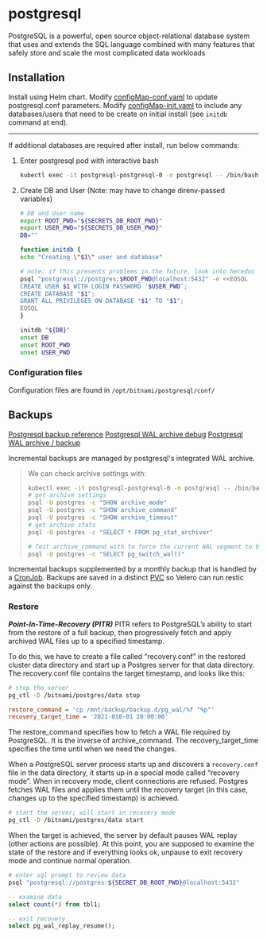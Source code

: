 # postgresql

PostgreSQL is a powerful, open source object-relational database system that uses and extends the SQL language combined with many features that safely store and scale the most complicated data workloads

## Installation

Install using Helm chart.
Modify [configMap-conf.yaml](configMap-conf.yaml) to update postgresql.conf parameters.
Modify [configMap-init.yaml](configMap-init.yaml) to include any databases/users that need to be create on initial install (see `initdb` command at end).

----------

If additional databases are required after install, run below commands:

1. Enter postgresql pod with interactive bash

   ```sh
   kubectl exec -it postgresql-postgresql-0 -n postgresql -- /bin/bash
   ```

2. Create DB and User (Note: may have to change direnv-passed variables)

   ```sh
   # DB and User name
   export ROOT_PWD="${SECRETS_DB_ROOT_PWD}"
   export USER_PWD="${SECRETS_DB_USER_PWD}"
   DB=""

   function initdb {
   echo "Creating \"$1\" user and database"

   # note: if this presents problems in the future, look into heredoc indentations
   psql "postgresql://postgres:$ROOT_PWD@localhost:5432" -e <<EOSQL
   CREATE USER $1 WITH LOGIN PASSWORD '$USER_PWD';
   CREATE DATABASE "$1";
   GRANT ALL PRIVILEGES ON DATABASE "$1" TO "$1";
   EOSQL
   }

   initdb "${DB}"
   unset DB
   unset ROOT_PWD
   unset USER_PWD
   ```

### Configuration files

Configuration files are found in `/opt/bitnami/postgresql/conf/`

## Backups

[Postgresql backup reference](https://www.postgresql.org/docs/14/continuous-archiving.html)
[Postgresql WAL archive debug](https://blog.dbi-services.com/__trashed-3/)
[Postgresql WAL archive / backup](https://www.zimmi.cz/posts/2018/postgresql-backup-and-recovery-orchestration-wal-archiving/)

Incremental backups are managed by postgresql's integrated WAL archive.

> We can check archive settings with:
>
> ```sh
> kubectl exec -it postgresql-postgresql-0 -n postgresql -- /bin/bash
> # get archive settings
> psql -U postgres -c "SHOW archive_mode"
> psql -U postgres -c "SHOW archive_command"
> psql -U postgres -c "SHOW archive_timeout"
> # get archive stats
> psql -U postgres -c "SELECT * FROM pg_stat_archiver"
>
># Test archive_command with to force the current WAL segment to be closed and a new one to be created
> psql -U postgres -c "SELECT pg_switch_wal()"
> ````

Incremental backups supplemented by a monthly backup that is handled by a [CronJob](cronjob-backup.yaml).
Backups are saved in a distinct [PVC](pvc.yaml) so Velero can run restic against the backups only.

### Restore

***Point-In-Time-Recovery (PITR)***
PITR refers to PostgreSQL’s ability to start from the restore of a full backup, then progressively fetch and apply archived WAL files up to a specified timestamp.

To do this, we have to create a file called “recovery.conf” in the restored cluster data directory and start up a Postgres server for that data directory. The recovery.conf file contains the target timestamp, and looks like this:

```sh
# stop the server
pg_ctl -D /bitnami/postgres/data stop
```

```ini
restore_command = 'cp /mnt/backup/backup.d/pg_wal/%f "%p"'
recovery_target_time = '2021-010-01 20:00:00'
```

The restore_command specifies how to fetch a WAL file required by PostgreSQL. It is the inverse of archive_command. The recovery_target_time specifies the time until when we need the changes.

When a PostgreSQL server process starts up and discovers a `recovery.conf` file in the data directory,
it starts up in a special mode called “recovery mode”. When in recovery mode, client connections are refused.
Postgres fetches WAL files and applies them until the recovery target (in this case, changes up to the specified timestamp) is achieved.

```sh
# start the server; will start in recovery mode
pg_ctl -D /bitnami/postgres/data start
```

When the target is achieved, the server by default pauses WAL replay (other actions are possible).
At this point, you are supposed to examine the state of the restore and if everything looks ok,
unpause to exit recovery mode and continue normal operation.

```sh
# enter sql prompt to review data
psql "postgresql://postgres:${SECRET_DB_ROOT_PWD}@localhost:5432"
```

```sql
-- examine data
select count(*) from tbl1;

-- exit recovery
select pg_wal_replay_resume();
```
